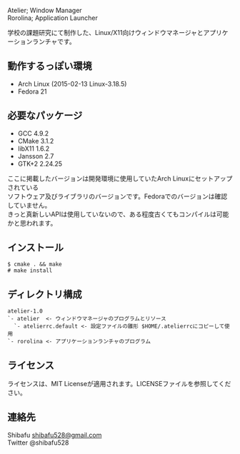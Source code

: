 Atelier; Window Manager  
Rorolina; Application Launcher

学校の課題研究にて制作した、Linux/X11向けウィンドウマネージャとアプリケーションランチャです。


## 動作するっぽい環境
* Arch Linux (2015-02-13 Linux-3.18.5)
* Fedora 21

## 必要なパッケージ
* GCC 4.9.2
* CMake 3.1.2
* libX11 1.6.2
* Jansson 2.7
* GTK+2 2.24.25

ここに掲載したバージョンは開発環境に使用していたArch Linuxにセットアップされている  
ソフトウェア及びライブラリのバージョンです。Fedoraでのバージョンは確認していません。  
きっと真新しいAPIは使用していないので、ある程度古くてもコンパイルは可能かと思われます。

## インストール
```
$ cmake . && make
# make install
```

## ディレクトリ構成
```
atelier-1.0
`- atelier  <- ウィンドウマネージャのプログラムとリソース
  `- atelierrc.default <- 設定ファイルの雛形 $HOME/.atelierrcにコピーして使用
`- rorolina <- アプリケーションランチャのプログラム
```

## ライセンス
ライセンスは、MIT Licenseが適用されます。LICENSEファイルを参照してください。

## 連絡先
Shibafu <shibafu528@gmail.com>  
Twitter @shibafu528

